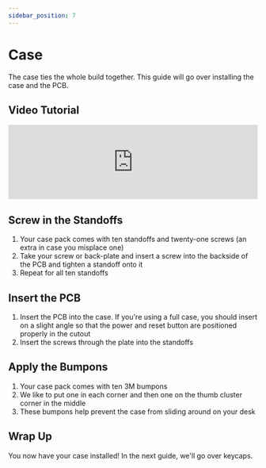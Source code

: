 ```yaml
---
sidebar_position: 7
---
```


# Case

The case ties the whole build together. This guide will go over installing the case and the PCB.

## Video Tutorial

<iframe style={{maxWidth: "640px", aspectRatio: "16/9"}} width="100%" height="auto" src="https://www.youtube.com/embed/JIKqtEwJmRI" title="YouTube video player" frameborder="0" allow="accelerometer; autoplay; clipboard-write; encrypted-media; gyroscope; picture-in-picture; web-share" allowfullscreen></iframe>

## Screw in the Standoffs

1. Your case pack comes with ten standoffs and twenty-one screws (an extra in case you misplace one)
2. Take your screw or back-plate and insert a screw into the backside of the PCB and tighten a standoff onto it
3. Repeat for all ten standoffs

## Insert the PCB

1. Insert the PCB into the case. If you're using a full case, you should insert on a slight angle so that the power and reset button are positioned properly in the cutout
2. Insert the screws through the plate into the standoffs

## Apply the Bumpons

1. Your case pack comes with ten 3M bumpons
2. We like to put one in each corner and then one on the thumb cluster corner in the middle
3. These bumpons help prevent the case from sliding around on your desk

## Wrap Up

You now have your case installed! In the next guide, we'll go over keycaps.
